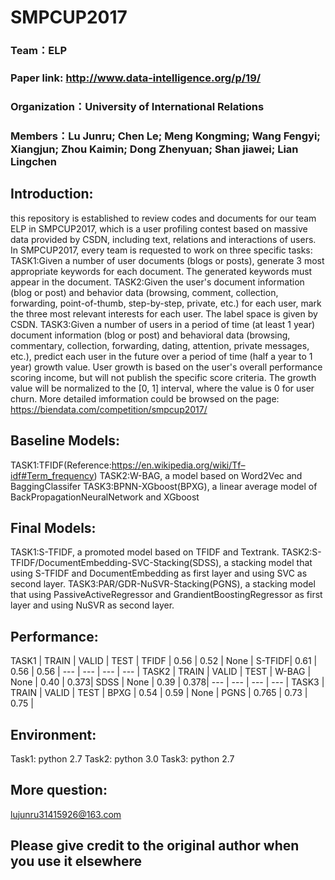 # SMPCUP2017
### Team：ELP
### Paper link: http://www.data-intelligence.org/p/19/
### Organization：University of International Relations
### Members：Lu Junru; Chen Le; Meng Kongming; Wang Fengyi; Xiangjun; Zhou Kaimin; Dong Zhenyuan; Shan jiawei; Lian Lingchen

## Introduction:
this repository is established to review codes and documents for our team ELP in SMPCUP2017, which is a user profiling contest
based on massive data provided by CSDN, including text, relations and interactions of users.
In SMPCUP2017, every team is requested to work on three specific tasks:
TASK1:Given a number of user documents (blogs or posts), generate 3 most appropriate keywords for each document.
      The generated keywords must appear in the document.
TASK2:Given the user's document information (blog or post) and behavior data (browsing, comment, collection, forwarding,
      point-of-thumb, step-by-step, private, etc.) for each user, mark the three most relevant interests for each user.
      The label space is given by CSDN.
TASK3:Given a number of users in a period of time (at least 1 year) document information (blog or post) and behavioral data
      (browsing, commentary, collection, forwarding, dating, attention, private messages, etc.),
      predict each user in the future over a period of time (half a year to 1 year) growth value.
      User growth is based on the user's overall performance scoring income, but will not publish the specific score criteria.
      The growth value will be normalized to the [0, 1] interval, where the value is 0 for user churn.
More detailed imformation could be browsed on the page: https://biendata.com/competition/smpcup2017/

## Baseline Models:
TASK1:TFIDF(Reference:https://en.wikipedia.org/wiki/Tf–idf#Term_frequency)
TASK2:W-BAG, a model based on Word2Vec and BaggingClassifer
TASK3:BPNN-XGboost(BPXG), a linear average model of BackPropagationNeuralNetwork and XGboost

## Final Models:
TASK1:S-TFIDF, a promoted model based on TFIDF and Textrank.
TASK2:S-TFIDF/DocumentEmbedding-SVC-Stacking(SDSS), a stacking model that using S-TFIDF and DocumentEmbedding as first layer and using SVC as second layer.
TASK3:PAR/GDR-NuSVR-Stacking(PGNS), a stacking model that using PassiveActiveRegressor and GrandientBoostingRegressor as first layer and using NuSVR as second layer.

## Performance:
TASK1  | TRAIN | VALID | TEST |
TFIDF  | 0.56  | 0.52  | None |
S-TFIDF| 0.61  | 0.56  | 0.56 |
---    | ---   | ---   | ---  |
TASK2  | TRAIN | VALID | TEST |
W-BAG  | None  | 0.40  | 0.373|
SDSS   | None  | 0.39  | 0.378|
---    | ---   | ---   | ---  |
TASK3  | TRAIN | VALID | TEST |
BPXG   | 0.54  | 0.59  | None |
PGNS   | 0.765 | 0.73  | 0.75 |

## Environment:
Task1: python 2.7
Task2: python 3.0
Task3: python 2.7

## More question:
lujunru31415926@163.com

## Please give credit to the original author when you use it elsewhere
